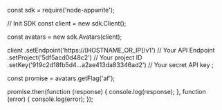 const sdk = require('node-appwrite');

// Init SDK
const client = new sdk.Client();

const avatars = new sdk.Avatars(client);

client
    .setEndpoint('https://[HOSTNAME_OR_IP]/v1') // Your API Endpoint
    .setProject('5df5acd0d48c2') // Your project ID
    .setKey('919c2d18fb5d4...a2ae413da83346ad2') // Your secret API key
;

const promise = avatars.getFlag('af');

promise.then(function (response) {
    console.log(response);
}, function (error) {
    console.log(error);
});